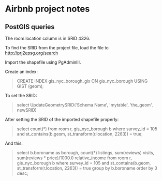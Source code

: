 # Airbnb project notes

## PostGIS queries

The room.location column is in SRID 4326.

To find the SRID from the project file, load the file to http://prj2epsg.org/search

Import the shapefile using PgAdminIII.

Create an index:

> 	CREATE INDEX gis_nyc_borough_gix ON gis_nyc_borough USING GIST (geom);

To set the SRID:

> 	select UpdateGeometrySRID('Schema Name', 'mytable', 'the_geom', newSRID)

After setting the SRID of the imported shapefile properly:

> 	select  count(*)
	from room r, gis_nyc_borough b
	where survey_id = 105
	and st_contains(b.geom,	st_transform(r.location, 2263)) = true;

And this:

>	select b.boroname as borough, count(*) listings, 
	sum(reviews) visits, 
	sum(reviews * price)/1000.0 relative_income
	from room r, gis_nyc_borough b
	where survey_id = 105
	and st_contains(b.geom, st_transform(r.location, 2263)) = true
	group by b.boroname
	order by 3 desc;


